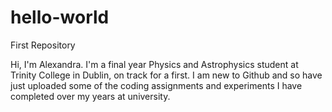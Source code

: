 # hello-world
First Repository

Hi, I'm Alexandra. I'm a final year Physics and Astrophysics student at Trinity College in Dublin, on track for a first. I am new to Github and so have just uploaded some of the coding assignments and experiments I have completed over my years at university. 
